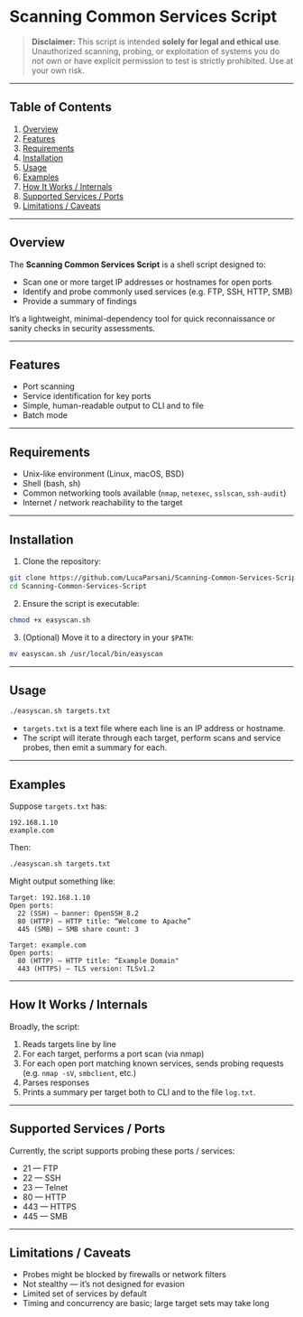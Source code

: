 # Scanning Common Services Script

> **Disclaimer:**
> This script is intended **solely for legal and ethical use**. Unauthorized scanning, probing, or exploitation of systems you do not own or have explicit permission to test is strictly prohibited. Use at your own risk.

---

## Table of Contents

1. [Overview](#overview)
2. [Features](#features)
3. [Requirements](#requirements)
4. [Installation](#installation)
5. [Usage](#usage)
6. [Examples](#examples)
7. [How It Works / Internals](#how-it-works--internals)
8. [Supported Services / Ports](#supported-services--ports)
9. [Limitations / Caveats](#limitations--caveats)

---

## Overview

The **Scanning Common Services Script** is a shell script designed to:

* Scan one or more target IP addresses or hostnames for open ports
* Identify and probe commonly used services (e.g. FTP, SSH, HTTP, SMB)
* Provide a summary of findings

It’s a lightweight, minimal-dependency tool for quick reconnaissance or sanity checks in security assessments.

---

## Features

* Port scanning
* Service identification for key ports
* Simple, human-readable output to CLI and to file
* Batch mode

---

## Requirements

* Unix-like environment (Linux, macOS, BSD)
* Shell (bash, sh)
* Common networking tools available (`nmap`, `netexec`, `sslscan`, `ssh-audit`)
* Internet / network reachability to the target

---

## Installation

1. Clone the repository:

```bash
git clone https://github.com/LucaParsani/Scanning-Common-Services-Script.git
cd Scanning-Common-Services-Script
```

2. Ensure the script is executable:

```bash
chmod +x easyscan.sh
```

3. (Optional) Move it to a directory in your `$PATH`:

```bash
mv easyscan.sh /usr/local/bin/easyscan
```

---

## Usage

```bash
./easyscan.sh targets.txt
```

* `targets.txt` is a text file where each line is an IP address or hostname.
* The script will iterate through each target, perform scans and service probes, then emit a summary for each.

---

## Examples

Suppose `targets.txt` has:

```
192.168.1.10
example.com
```

Then:

```bash
./easyscan.sh targets.txt
```

Might output something like:

```
Target: 192.168.1.10
Open ports:
  22 (SSH) — banner: OpenSSH_8.2
  80 (HTTP) — HTTP title: “Welcome to Apache”
  445 (SMB) — SMB share count: 3

Target: example.com
Open ports:
  80 (HTTP) — HTTP title: “Example Domain"
  443 (HTTPS) — TLS version: TLSv1.2
```

---

## How It Works / Internals

Broadly, the script:

1. Reads targets line by line
2. For each target, performs a port scan (via nmap)
3. For each open port matching known services, sends probing requests (e.g. `nmap -sV`, `smbclient`, etc.)
4. Parses responses
5. Prints a summary per target both to CLI and to the file `log.txt`.

---

## Supported Services / Ports

Currently, the script supports probing these ports / services:

* 21 — FTP
* 22 — SSH
* 23 — Telnet
* 80 — HTTP
* 443 — HTTPS
* 445 — SMB

---

## Limitations / Caveats

* Probes might be blocked by firewalls or network filters
* Not stealthy — it’s not designed for evasion
* Limited set of services by default
* Timing and concurrency are basic; large target sets may take long
